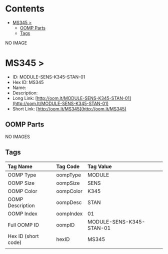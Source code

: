 



Contents
========

* [MS345 > ](#ms345--)
	* [OOMP Parts](#oomp-parts)
	* [Tags](#tags)
  
NO IMAGE  
# MS345 > 

- ID: MODULE-SENS-K345-STAN-01
- Hex ID: MS345
- Name: 
- Description: 
- Long Link: [http://oom.lt/MODULE-SENS-K345-STAN-01](http://oom.lt/MODULE-SENS-K345-STAN-01)
- Short Link: [http://oom.lt/MS345](http://oom.lt/MS345)

## OOMP Parts
  
NO IMAGES  
## Tags
  

|Tag Name|Tag Code|Tag Value|
| :--- | :--- | :--- |
|OOMP Type|oompType|MODULE|
|OOMP Size|oompSize|SENS|
|OOMP Color|oompColor|K345|
|OOMP Description|oompDesc|STAN|
|OOMP Index|oompIndex|01|
|Full OOMP ID|oompID|MODULE-SENS-K345-STAN-01|
|Hex ID (short code)|hexID|MS345|
||||
